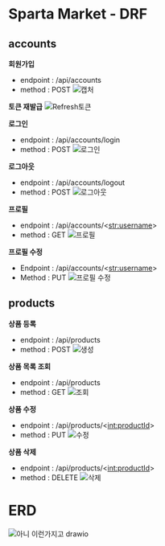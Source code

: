# Sparta Market - DRF
## accounts
**회원가입**

- endpoint : /api/accounts
- method : POST
![캡처](https://github.com/ParkWooYeong/Hard/assets/159976056/8bc39448-7279-4951-b42d-111a76e84bfc)

**토큰 재발급**
![Refresh토큰](https://github.com/ParkWooYeong/Hard/assets/159976056/69ebcb6b-f0d1-4bca-a1bc-67a126561189)


**로그인**
- endpoint : /api/accounts/login 
- method : POST
![로그인](https://github.com/ParkWooYeong/Hard/assets/159976056/5961eec3-b114-4014-be8e-fd5d65adfe36)

**로그아웃**
- endpoint : /api/accounts/logout 
- method : POST
![로그아웃](https://github.com/ParkWooYeong/Hard/assets/159976056/6cdca5de-da01-4979-aa63-9b9422a98404)

**프로필**
- endpoint : /api/accounts/<<str:username>> 
- method : GET
![프로필](https://github.com/ParkWooYeong/Hard/assets/159976056/09e56700-5212-41f5-93b2-9c9e826b33bd)

**프로필 수정**
- Endpoint : /api/accounts/<<str:username>> 
- Method : PUT
![프로필 수정](https://github.com/ParkWooYeong/Hard/assets/159976056/af8cafd0-ab7b-4497-9c2c-027d2e800404)


## products
**상품 등록**
- endpoint : /api/products
- method : POST
![생성](https://github.com/ParkWooYeong/Hard/assets/159976056/ac1fc2e3-e6aa-4b77-b04e-547541e39f58)

**상품 목록 조회**
- endpoint : /api/products
- method : GET
![조회](https://github.com/ParkWooYeong/Hard/assets/159976056/7fc71634-1dd8-4bd8-9049-271fd830a65d)

**상품 수정**
- endpoint : /api/products/<<int:productId>>
- method : PUT
![수정](https://github.com/ParkWooYeong/Hard/assets/159976056/bed178b3-a24f-4cde-8103-1424f9a05ae3)

**상품 삭제**
- endpoint : /api/products/<<int:productId>>
- method : DELETE
![삭제](https://github.com/ParkWooYeong/Hard/assets/159976056/6417819c-1689-4005-8c0c-85a01e9ccec4)

# ERD
![아니 이런가지고 drawio](https://github.com/ParkWooYeong/Hard/assets/159976056/ecb9712f-1648-4ba7-a168-3ba73a92b439)



